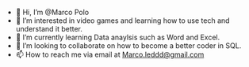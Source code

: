 - 👋 Hi, I’m @Marco Polo
- 👀 I’m interested in video games and learning how to use tech and understand it better. 
- 🌱 I’m currently learning Data anaylsis such as Word and Excel.  
- 💞️ I’m looking to collaborate on how to become a better coder in SQL. 
- 📫 How to reach me via email at  Marco.leddd@gmail.com

<!---
PoloAsf1/PoloAsf1 is a ✨ special ✨ repository because its `README.md` (this file) appears on your GitHub profile.
You can click the Preview link to take a look at your changes.
--->
